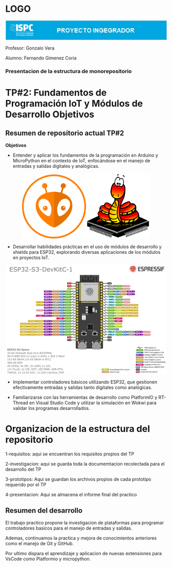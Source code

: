 # LOGO
![alt text](./rsc/visuales/LOGO.png)

Profesor: Gonzalo Vera

Alumno: Fernando Gimenez Coria
### **Presentacion de la estructura de monorepositorio**
# TP#2: Fundamentos de Programación IoT y Módulos de Desarrollo Objetivos

## **Resumen de repositorio actual TP#2**
**Objetivos**
- Entender y aplicar los fundamentos de la programación en Arduino y MicroPython en el contexto de IoT, enfocándose en el manejo de entradas y salidas digitales y analógicas.

<center><img src="./rsc/visuales/platformio-icon.png" width="200"><img src="./rsc/visuales/Micropython-logo.svg.png" width="200"></center>

- Desarrollar habilidades prácticas en el uso de módulos de desarrollo y shields para ESP32, explorando diversas aplicaciones de los módulos en proyectos IoT.
<center><img src="./rsc/visuales/PINOUT-esp32-S3-DevKit-C1.webp" width="500"></center>

- Implementar controladores básicos utilizando ESP32, que gestionen efectivamente entradas y salidas tanto digitales como analógicas.

- Familiarizarse con las herramientas de desarrollo como PlatformIO y RT-Thread en Visual Studio Code y utilizar la simulación en Wokwi para validar los programas desarrollados.




# Organizacion de la estructura del repositorio

1-requisitos: aqui se encuentran los requisitos propios del TP

2-investigacion: aqui se guarda toda la documemtacion recolectada para el desarrollo del TP

3-prototipos: Aqui se guardan los archivos propios de cada prototipo requerido por el TP

4-presentacion: Aqui se almacena el informe final del practico

## **Resumen del desarrollo**

El trabajo practico propone la investigacion de plataformas para programar controladores basicos para el manejo de entradas y salidas.

Ademas, continuamos la practica y mejora de conocimientos anteriores como el manejo de Git y GitHub.

Por ultimo dispara el aprendizaje y aplicacion de nuevas extensiones para VsCode como Platformio y micropython.